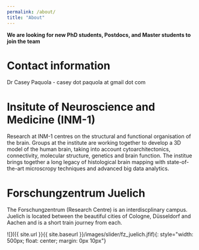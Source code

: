 ```yaml
---
permalink: /about/
title: "About"
---
```


**We are looking for new PhD students, Postdocs, and Master students to join the team** 

# Contact information
Dr Casey Paquola - casey dot paquola at gmail dot com


# Insitute of Neuroscience and Medicine (INM-1)
Research at INM-1 centres on the structural and functional organisation of the brain. Groups at the institute are working together to develop a 3D model of the human brain, taking into account cytoarchitectonics, connectivity, molecular structure, genetics and brain function. The institue brings together a long legacy of histological brain mapping with state-of-the-art microscropy techniques and advanced big data analytics.


# Forschungzentrum Juelich
The Forschungzentrum (Research Centre) is an interdiscplinary campus. Juelich is located between the beautiful cities of Cologne, Düsseldorf and Aachen and is a short train journey from each. 

![]({{ site.url }}{{ site.baseurl }}/images/slider/fz_juelich.jfif){: style="width: 500px; float: center; margin: 0px  10px"}





